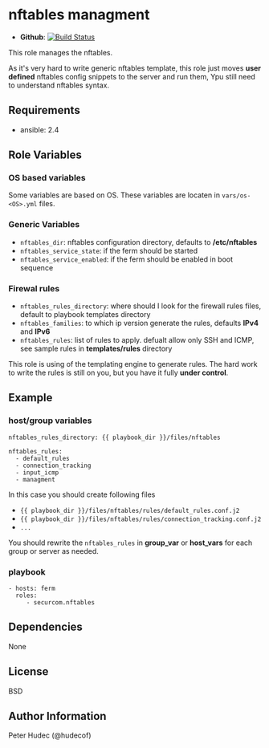 # nftables managment

- **Github**: [![Build Status](https://travis-ci.org/securCom/ansible-role_nftables.svg?branch=master)](https://travis-ci.org/securCom/ansible-role_nftables)


This role manages the nftables.

As it's very hard to write generic nftables template, this role just moves **user defined** nftables config snippets to the server and run them, Ypu still need to understand nftables syntax.

## Requirements

- ansible: 2.4

## Role Variables

### OS based variables

Some variables are based on OS. These variables are locaten in `vars/os-<OS>.yml` files.

### Generic Variables

- `nftables_dir`: nftables configuration directory, defaults to **/etc/nftables**
- `nftables_service_state`: if the ferm should be started
- `nftables_service_enabled`: if the ferm should be enabled in boot sequence

### Firewal rules

- `nftables_rules_directory`: where should I look for the firewall rules files, default to playbook templates directory
- `nftables_families`: to which ip version generate the rules, defaults **IPv4** and **IPv6**
- `nftables_rules`: list of rules to apply. defualt allow only SSH and ICMP, see sample rules in **templates/rules** directory


This role is using  of the templating engine to generate rules. The hard work to write the rules is still on you, but you have it fully **under control**.

## Example

### host/group variables
```
nftables_rules_directory: {{ playbook_dir }}/files/nftables

nftables_rules:
  - default_rules
  - connection_tracking
  - input_icmp
  - managment
```
In this case you should create following files

- `{{ playbook_dir }}/files/nftables/rules/default_rules.conf.j2`
- `{{ playbook_dir }}/files/nftables/rules/connection_tracking.conf.j2`
- `...`

You should rewrite the `nftables_rules` in **group_var** or **host_vars** for each group or server as needed.


### playbook

```
- hosts: ferm
  roles:
     - securcom.nftables
```

## Dependencies

None

## License

BSD

## Author Information

Peter Hudec (@hudecof)
